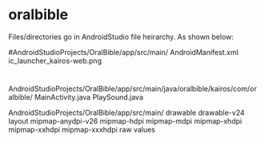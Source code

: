 # oralbible

Files/directories go in AndroidStudio file heirarchy. As shown below:

#AndroidStudioProjects/OralBible/app/src/main/
  AndroidManifest.xml
  ic_launcher_kairos-web.png
# 
AndroidStudioProjects/OralBible/app/src/main/java/oralbible/kairos/com/oralbible/
  MainActivity.java
  PlaySound.java
  
AndroidStudioProjects/OralBible/app/src/main/
  drawable
  drawable-v24
  layout
  mipmap-anydpi-v26
  mipmap-hdpi
  mipmap-mdpi
  mipmap-xhdpi
  mipmap-xxhdpi
  mipmap-xxxhdpi
  raw
  values
